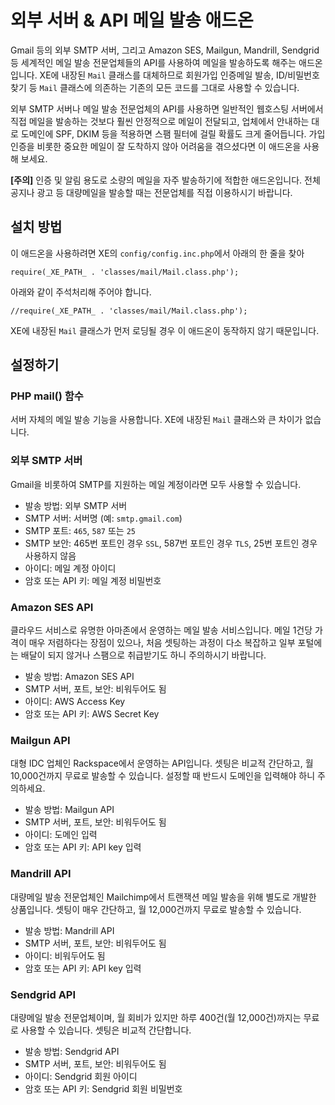 
외부 서버 & API 메일 발송 애드온
================================

Gmail 등의 외부 SMTP 서버, 그리고 Amazon SES, Mailgun, Mandrill, Sendgrid 등
세계적인 메일 발송 전문업체들의 API를 사용하여 메일을 발송하도록 해주는 애드온입니다.
XE에 내장된 `Mail` 클래스를 대체하므로
회원가입 인증메일 발송, ID/비밀번호 찾기 등
`Mail` 클래스에 의존하는 기존의 모든 코드를 그대로 사용할 수 있습니다.

외부 SMTP 서버나 메일 발송 전문업체의 API를 사용하면
일반적인 웹호스팅 서버에서 직접 메일을 발송하는 것보다 훨씬 안정적으로 메일이 전달되고,
업체에서 안내하는 대로 도메인에 SPF, DKIM 등을 적용하면 스팸 필터에 걸릴 확률도 크게 줄어듭니다.
가입인증을 비롯한 중요한 메일이 잘 도착하지 않아 어려움을 겪으셨다면
이 애드온을 사용해 보세요.

**[주의]** 인증 및 알림 용도로 소량의 메일을 자주 발송하기에 적합한 애드온입니다.
전체공지나 광고 등 대량메일을 발송할 때는 전문업체를 직접 이용하시기 바랍니다.

설치 방법
---------

이 애드온을 사용하려면 XE의 `config/config.inc.php`에서 아래의 한 줄을 찾아

    require(_XE_PATH_ . 'classes/mail/Mail.class.php');

아래와 같이 주석처리해 주어야 합니다.

    //require(_XE_PATH_ . 'classes/mail/Mail.class.php');

XE에 내장된 `Mail` 클래스가 먼저 로딩될 경우 이 애드온이 동작하지 않기 때문입니다.

설정하기
--------

### PHP mail() 함수

서버 자체의 메일 발송 기능을 사용합니다. XE에 내장된 `Mail` 클래스와 큰 차이가 없습니다.

### 외부 SMTP 서버

Gmail을 비롯하여 SMTP를 지원하는 메일 계정이라면 모두 사용할 수 있습니다.

  - 발송 방법: 외부 SMTP 서버
  - SMTP 서버: 서버명 (예: `smtp.gmail.com`)
  - SMTP 포트: `465`, `587` 또는 `25`
  - SMTP 보안: 465번 포트인 경우 `SSL`, 587번 포트인 경우 `TLS`, 25번 포트인 경우 사용하지 않음
  - 아이디: 메일 계정 아이디
  - 암호 또는 API 키: 메일 계정 비밀번호

### Amazon SES API

클라우드 서비스로 유명한 아마존에서 운영하는 메일 발송 서비스입니다.
메일 1건당 가격이 매우 저렴하다는 장점이 있으나, 처음 셋팅하는 과정이 다소 복잡하고
일부 포털에는 배달이 되지 않거나 스팸으로 취급받기도 하니 주의하시기 바랍니다.

  - 발송 방법: Amazon SES API
  - SMTP 서버, 포트, 보안: 비워두어도 됨
  - 아이디: AWS Access Key
  - 암호 또는 API 키: AWS Secret Key

### Mailgun API

대형 IDC 업체인 Rackspace에서 운영하는 API입니다.
셋팅은 비교적 간단하고, 월 10,000건까지 무료로 발송할 수 있습니다.
설정할 때 반드시 도메인을 입력해야 하니 주의하세요.

  - 발송 방법: Mailgun API
  - SMTP 서버, 포트, 보안: 비워두어도 됨
  - 아이디: 도메인 입력
  - 암호 또는 API 키: API key 입력

### Mandrill API

대량메일 발송 전문업체인 Mailchimp에서 트랜잭션 메일 발송을 위해 별도로 개발한 상품입니다.
셋팅이 매우 간단하고, 월 12,000건까지 무료로 발송할 수 있습니다.

  - 발송 방법: Mandrill API
  - SMTP 서버, 포트, 보안: 비워두어도 됨
  - 아이디: 비워두어도 됨
  - 암호 또는 API 키: API key 입력

### Sendgrid API

대량메일 발송 전문업체이며, 월 회비가 있지만 하루 400건(월 12,000건)까지는
무료로 사용할 수 있습니다. 셋팅은 비교적 간단합니다.

  - 발송 방법: Sendgrid API
  - SMTP 서버, 포트, 보안: 비워두어도 됨
  - 아이디: Sendgrid 회원 아이디
  - 암호 또는 API 키: Sendgrid 회원 비밀번호
